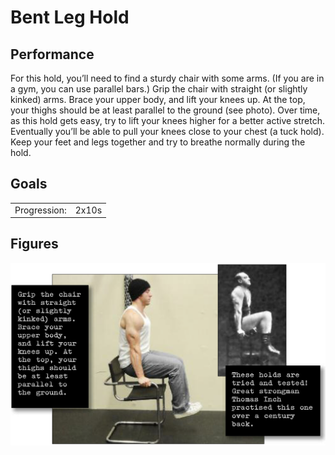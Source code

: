# Bent Leg Hold

## Performance

For this hold, you’ll need to find a sturdy chair with some arms. (If you are in a gym, you can use parallel bars.) Grip the chair with straight (or slightly kinked) arms. Brace your upper body, and lift your knees up. At the top, your thighs should be at least parallel to the ground (see photo). Over time, as this hold gets easy, try to lift your knees higher for a better active stretch. Eventually you’ll be able to pull your knees close to your chest (a tuck hold). Keep your feet and legs together and try to breathe normally during the hold.

## Goals

| | |
|---|---|
|Progression: | 2x10s |

## Figures

![](../../images/00_stretching/03_posterior_chain/1.png)
